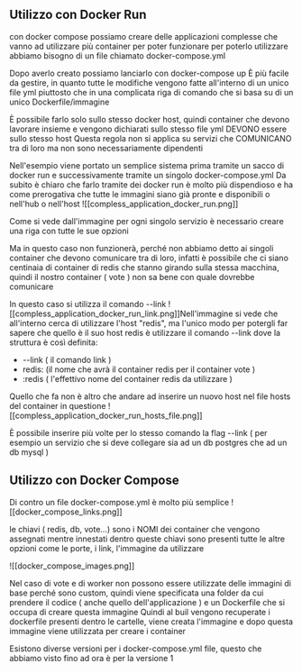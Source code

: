 ## Utilizzo con Docker Run

con docker compose possiamo creare delle applicazioni complesse che vanno ad utilizzare più container per poter funzionare
per poterlo utilizzare abbiamo bisogno di un file chiamato docker-compose.yml

Dopo averlo creato possiamo lanciarlo con docker-compose up
È più facile da gestire, in quanto tutte le modifiche vengono fatte all'interno di un unico file yml piuttosto che in una complicata riga di comando che si basa su di un unico Dockerfile/immagine

È possibile farlo solo sullo stesso docker host, quindi container che devono lavorare insieme e vengono dichiarati sullo stesso file yml DEVONO essere sullo stesso host
Questa regola non si applica su servizi che COMUNICANO tra di loro ma non sono necessariamente dipendenti

Nell'esempio viene portato un semplice sistema prima tramite un sacco di docker run e successivamente tramite un singolo docker-compose.yml
Da subito è chiaro che farlo tramite dei docker run è molto più dispendioso e ha come prerogativa che tutte le immagini siano già pronte e disponibili o nell'hub o nell'host
![[compless_application_docker_run.png]]

Come si vede dall'immagine per ogni singolo servizio è necessario creare una riga con tutte le sue opzioni

Ma in questo caso non funzionerà, perché non abbiamo detto ai singoli container che devono comunicare tra di loro, infatti è possibile che ci siano centinaia di container di redis che stanno girando sulla stessa macchina, quindi il nostro container ( vote ) non sa bene con quale dovrebbe comunicare

In questo caso si utilizza il comando --link
![[compless_application_docker_run_link.png]]Nell'immagine si vede che all'interno cerca di utilizzare l'host "redis", ma l'unico modo per potergli far sapere che quello è il suo host redis è utilizzare il comando --link dove la struttura è così definita:
- --link ( il comando link )
- redis: (il nome che avrà il container redis per il container vote )
- :redis ( l'effettivo nome del container redis da utilizzare )

Quello che fa non è altro che andare ad inserire un nuovo host nel file hosts del container in questione
![[compless_application_docker_run_hosts_file.png]]

È possibile inserire più volte per lo stesso comando la flag --link ( per esempio un servizio che si deve collegare sia ad un db postgres che ad un db mysql )

## Utilizzo con Docker Compose

Di contro un file docker-compose.yml è molto più semplice
![[docker_compose_links.png]]

le chiavi ( redis, db, vote...) sono i NOMI dei container che vengono assegnati mentre innestati dentro queste chiavi sono presenti tutte le altre opzioni
come le porte, i link, l'immagine da utilizzare

![[docker_compose_images.png]]

Nel caso di vote e di worker non possono essere utilizzate delle immagini di base perché sono custom, quindi viene specificata una folder da cui prendere il codice ( anche quello dell'applicazione ) e un Dockerfile che si occupa di creare questa immagine
Quindi al buil vengono recuperate i dockerfile presenti dentro le cartelle, viene creata l'immagine e dopo questa immagine viene utilizzata per creare i container



Esistono diverse versioni per i docker-compose.yml file, questo che abbiamo visto fino ad ora è per la versione 1


